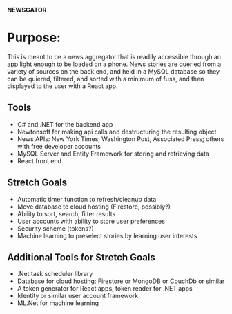 **NEWSGATOR**

<h1>Purpose:</h1>
This is meant to be a news aggregator that is readily accessible through an app light enough to be loaded on a phone. News stories are queried from a variety of sources on the back end, and held in a MySQL database so they can be quiered, filtered, and sorted with a minimum of fuss, and then displayed to the user with a React app.

<h2>Tools</h2>

- C# and .NET for the backend app
- Newtonsoft for making api calls and destructuring the resulting object
- News APIs: New York Times, Washington Post, Associated Press; others with free developer accounts
- MySQL Server and Entity Framework for storing and retrieving data
- React front end

<h2>Stretch Goals</h2>

- Automatic timer function to refresh/cleanup data
- Move database to cloud hosting (Firestore, possibly?)
- Ability to sort, search, filter results
- User accounts with ability to store user preferences
- Security scheme (tokens?)
- Machine learning to preselect stories by learning user interests

<h2>Additional Tools for Stretch Goals</h2>

- .Net task scheduler library
- Database for cloud hosting: Firestore or MongoDB or CouchDb or similar
- A token generator for React apps, token reader for .NET apps
- Identity or similar user account framework
- ML.Net for machine learning
